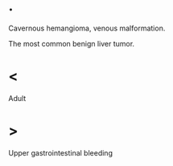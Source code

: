 # .

Cavernous hemangioma, venous malformation.

The most common benign liver tumor.

# <

Adult

# >

Upper gastrointestinal bleeding
